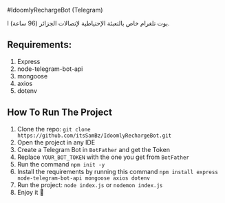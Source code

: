#IdoomlyRechargeBot (Telegram)

l بوت تلغرام خاص بالتعبئة الإحتياطية لإتصالات الجزائر (96 ساعة).

## Requirements:

1. Express
2. node-telegram-bot-api
3. mongoose
4. axios
5. dotenv


## How To Run The Project

1. Clone the repo: `git clone https://github.com/itsSamBz/IdoomlyRechargeBot.git`
2. Open the project in any IDE
3. Create a Telegram Bot in `BotFather` and get the Token
4. Replace `YOUR_BOT_TOKEN` with the one you get from `BotFather`
5. Run the command `npm init -y`
6. Install the requirements by running this command `npm install express node-telegram-bot-api mongoose axios dotenv`
7. Run the project: `node index.js` or `nodemon index.js`
8. Enjoy it 🥳

